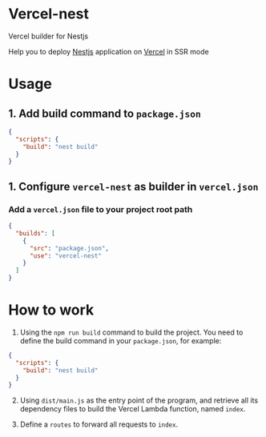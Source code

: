 # Vercel-nest

Vercel builder for Nestjs

Help you to deploy [Nestjs](https://docs.nestjs.com/) application on [Vercel](https://vercel.com) in SSR mode

# Usage

## 1. Add build command to `package.json`

```json
{
  "scripts": {
    "build": "nest build"
  }
}
```

## 1. Configure `vercel-nest` as builder in `vercel.json`

### Add a `vercel.json` file to your project root path

```json
{
  "builds": [
    {
      "src": "package.json",
      "use": "vercel-nest"
    }
  ]
}
```

# How to work

1. Using the `npm run build` command to build the project. You need to define the build command in your `package.json`,
   for example:

```json
{
  "scripts": {
    "build": "nest build"
  }
}
```

2. Using `dist/main.js` as the entry point of the program, and retrieve all its dependency files to build the Vercel Lambda function, named `index`.

3. Define a `routes` to forward all requests to `index`.
